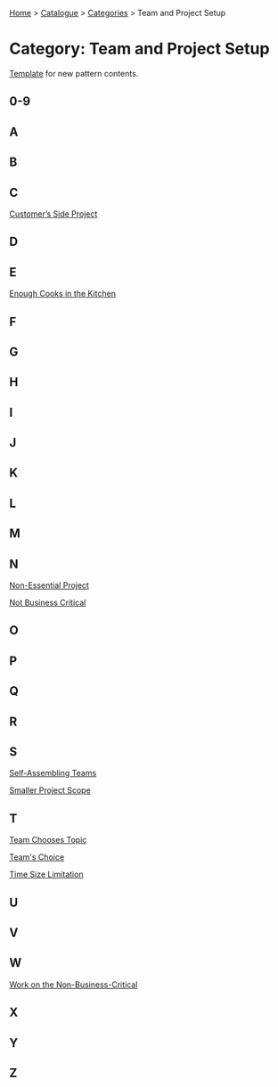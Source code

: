 [Home](../../README.md) > [Catalogue](../../Patterns_catalogue.md) > [Categories](categories.md) > Team and Project Setup
# Category: Team and Project Setup

[Template](catalogue/template.md) for new pattern contents.

## 0-9

## A

## B

## C
[Customer’s Side Project](catalogue/Non-Essential_Project.md)

## D

## E
[Enough Cooks in the Kitchen](catalogue/Team_Size_Limitation.md)

## F

## G

## H

## I

## J

## K

## L

## M

## N
[Non-Essential Project](catalogue/Non-Essential_Project.md)

[Not Business Critical](catalogue/Non-Essential_Project.md)

## O

## P

## Q

## R

## S
[Self-Assembling Teams](catalogue/Self-Assembling_Teams.md)

[Smaller Project Scope](catalogue/Smaller_Project_Scope.md)

## T
[Team Chooses Topic](catalogue/Teams_Choice.md)

[Team's Choice](catalogue/Teams_Choice.md)

[Time Size Limitation](catalogue/Team_Size_Limitation.md)

## U

## V

## W
[Work on the Non-Business-Critical](catalogue/Non-Essential_Project.md)

## X

## Y

## Z

